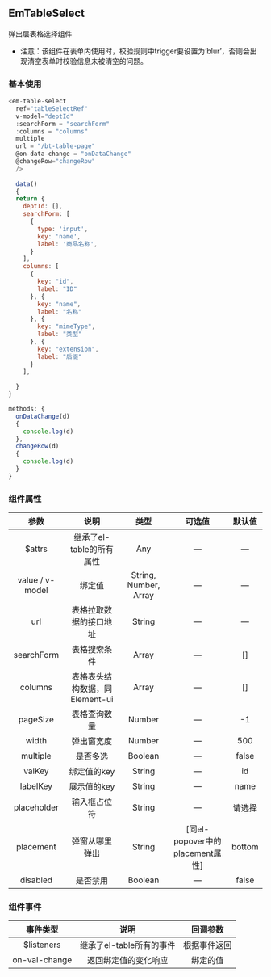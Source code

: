 ## EmTableSelect

弹出层表格选择组件

- 注意：该组件在表单内使用时，校验规则中trigger要设置为‘blur’，否则会出现清空表单时校验信息未被清空的问题。

### 基本使用

````javascript
<em-table-select
  ref="tableSelectRef"
  v-model="deptId"
  :searchForm = "searchForm"
  :columns = "columns"
  multiple
  url = "/bt-table-page"
  @on-data-change = "onDataChange"
  @changeRow="changeRow" 
  />
  
  data()
  {
  return {
    deptId: [],
    searchForm: [
      {
        type: 'input',
        key: 'name',
        label: '商品名称',
      }
    ],
    columns: [
      {
        key: "id",
        label: "ID"
      }, {
        key: "name",
        label: "名称"
      }, {
        key: "mimeType",
        label: "类型"
      }, {
        key: "extension",
        label: "后缀"
      }
    ],
  
  }
}

methods: {
  onDataChange(d)
  {
    console.log(d)
  },
  changeRow(d)
  {
    console.log(d)
  }
}
````

### 组件属性

|       参数        |          说明          |          类型           |            可选值             |  默认值   |
|:---------------:|:--------------------:|:---------------------:|:--------------------------:|:------:|
|     $attrs      |   继承了el-table的所有属性   |          Any          |             —              |   —    |
| value / v-model |         绑定值          | String, Number, Array |             —              |   —    |
|       url       |     表格拉取数据的接口地址      |        String         |             —              |   —    |
|   searchForm    |        表格搜索条件        |         Array         |             —              |   []   |
|     columns     | 表格表头结构数据，同Element-ui |         Array         |             —              |   []   |
|    pageSize     |        表格查询数量        |        Number         |             —              |   -1   |
|      width      |        弹出窗宽度         |        Number         |             —              |  500   |
|    multiple     |         是否多选         |        Boolean        |             —              | false  |
|     valKey      |       绑定值的key        |        String         |             —              |   id   |
|    labelKey     |       展示值的key        |        String         |             —              |  name  |
|   placeholder   |        输入框占位符        |        String         |             —              |  请选择   |
|    placement    |       弹窗从哪里弹出        |        String         | [同el-popover中的placement属性] | bottom |
|    disabled     |         是否禁用         |        Boolean        |             —              | false  |

### 组件事件

|     事件类型      |        说明        |  回调参数  |
|:-------------:|:----------------:|:------:|
|  $listeners   | 继承了el-table所有的事件 | 根据事件返回 |
| on-val-change |    返回绑定值的变化响应    |  绑定的值  |
